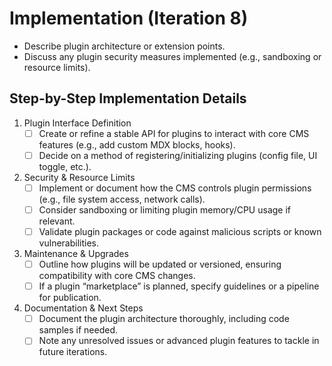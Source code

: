 # Implementation (Iteration 8)

- Describe plugin architecture or extension points.
- Discuss any plugin security measures implemented (e.g., sandboxing or resource limits).

## Step-by-Step Implementation Details
1. Plugin Interface Definition
   - [ ] Create or refine a stable API for plugins to interact with core CMS features (e.g., add custom MDX blocks, hooks).
   - [ ] Decide on a method of registering/initializing plugins (config file, UI toggle, etc.).

2. Security & Resource Limits
   - [ ] Implement or document how the CMS controls plugin permissions (e.g., file system access, network calls).
   - [ ] Consider sandboxing or limiting plugin memory/CPU usage if relevant.
   - [ ] Validate plugin packages or code against malicious scripts or known vulnerabilities.

3. Maintenance & Upgrades
   - [ ] Outline how plugins will be updated or versioned, ensuring compatibility with core CMS changes.
   - [ ] If a plugin “marketplace” is planned, specify guidelines or a pipeline for publication.

4. Documentation & Next Steps
   - [ ] Document the plugin architecture thoroughly, including code samples if needed.
   - [ ] Note any unresolved issues or advanced plugin features to tackle in future iterations. 